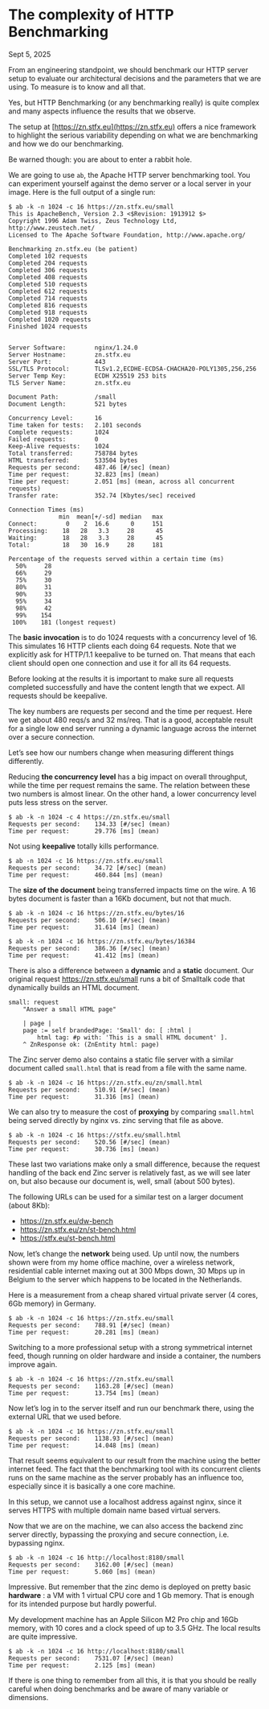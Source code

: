 # The complexity of HTTP Benchmarking

Sept 5, 2025

From an engineering standpoint, we should benchmark our HTTP server setup to evaluate our architectural decisions 
and the parameters that we are using. To measure is to know and all that.

Yes, but HTTP Benchmarking (or any benchmarking really) is quite complex and many aspects influence the results that we observe.

The setup at [https://zn.stfx.eu](https://zn.stfx.eu) offers a nice framework to highlight 
the serious variability depending on what we are benchmarking and how we do our benchmarking.

Be warned though: you are about to enter a rabbit hole.

We are going to use `ab`, the Apache HTTP server benchmarking tool. 
You can experiment yourself against the demo server or a local server in your image. 
Here is the full output of a single run:

```console
$ ab -k -n 1024 -c 16 https://zn.stfx.eu/small 
This is ApacheBench, Version 2.3 <$Revision: 1913912 $>
Copyright 1996 Adam Twiss, Zeus Technology Ltd, http://www.zeustech.net/
Licensed to The Apache Software Foundation, http://www.apache.org/

Benchmarking zn.stfx.eu (be patient)
Completed 102 requests
Completed 204 requests
Completed 306 requests
Completed 408 requests
Completed 510 requests
Completed 612 requests
Completed 714 requests
Completed 816 requests
Completed 918 requests
Completed 1020 requests
Finished 1024 requests


Server Software:        nginx/1.24.0
Server Hostname:        zn.stfx.eu
Server Port:            443
SSL/TLS Protocol:       TLSv1.2,ECDHE-ECDSA-CHACHA20-POLY1305,256,256
Server Temp Key:        ECDH X25519 253 bits
TLS Server Name:        zn.stfx.eu

Document Path:          /small
Document Length:        521 bytes

Concurrency Level:      16
Time taken for tests:   2.101 seconds
Complete requests:      1024
Failed requests:        0
Keep-Alive requests:    1024
Total transferred:      758784 bytes
HTML transferred:       533504 bytes
Requests per second:    487.46 [#/sec] (mean)
Time per request:       32.823 [ms] (mean)
Time per request:       2.051 [ms] (mean, across all concurrent requests)
Transfer rate:          352.74 [Kbytes/sec] received

Connection Times (ms)
              min  mean[+/-sd] median   max
Connect:        0    2  16.6      0     151
Processing:    18   28   3.3     28      45
Waiting:       18   28   3.3     28      45
Total:         18   30  16.9     28     181

Percentage of the requests served within a certain time (ms)
  50%     28
  66%     29
  75%     30
  80%     31
  90%     33
  95%     34
  98%     42
  99%    154
 100%    181 (longest request)
```

The **basic invocation** is to do 1024 requests with a concurrency level of 16. 
This simulates 16 HTTP clients each doing 64 requests. 
Note that we explicitly ask for HTTP/1.1 keepalive to be turned on. 
That means that each client should open one connection and use it for all its 64 requests.

Before looking at the results it is important to make sure all requests completed successfully 
and have the content length that we expect. All requests should be keepalive.

The key numbers are requests per second and the time per request. 
Here we get about 480 reqs/s and 32 ms/req. 
That is a good, acceptable result for a single low end server running a dynamic language across the internet over a secure connection.

Let’s see how our numbers change when measuring different things differently.

Reducing **the concurrency level** has a big impact on overall throughput, 
while the time per request remains the same. 
The relation between these two numbers is almost linear. On the other hand, 
a lower concurrency level puts less stress on the server.

```console
$ ab -k -n 1024 -c 4 https://zn.stfx.eu/small
Requests per second:    134.33 [#/sec] (mean)
Time per request:       29.776 [ms] (mean)
```

Not using **keepalive** totally kills performance.

```console
$ ab -n 1024 -c 16 https://zn.stfx.eu/small
Requests per second:    34.72 [#/sec] (mean)
Time per request:       460.844 [ms] (mean)
```

The **size of the document** being transferred impacts time on the wire. 
A 16 bytes document is faster than a 16Kb document, but not that much.

```console
$ ab -k -n 1024 -c 16 https://zn.stfx.eu/bytes/16
Requests per second:    506.10 [#/sec] (mean)
Time per request:       31.614 [ms] (mean)
```

```console
$ ab -k -n 1024 -c 16 https://zn.stfx.eu/bytes/16384
Requests per second:    386.36 [#/sec] (mean)
Time per request:       41.412 [ms] (mean)
```

There is also a difference between a **dynamic** and a **static** document. 
Our original request https://zn.stfx.eu/small runs a bit of Smalltalk code that dynamically builds an HTML document.

```smalltalk
small: request
	"Answer a small HTML page"

	| page |
	page := self brandedPage: 'Small' do: [ :html |
		html tag: #p with: 'This is a small HTML document' ].
	^ ZnResponse ok: (ZnEntity html: page)
```

The Zinc server demo also contains a static file server with a similar document 
called `small.html` that is read from a file with the same name.

```console
$ ab -k -n 1024 -c 16 https://zn.stfx.eu/zn/small.html
Requests per second:    510.91 [#/sec] (mean)
Time per request:       31.316 [ms] (mean)
```

We can also try to measure the cost of **proxying** by comparing `small.html` 
being served directly by nginx vs. zinc serving that file as above.

```console
$ ab -k -n 1024 -c 16 https://stfx.eu/small.html
Requests per second:    520.56 [#/sec] (mean)
Time per request:       30.736 [ms] (mean)
```

These last two variations make only a small difference,
 because the request handling of the back end Zinc server is relatively fast, 
 as we will see later on, but also because our document is, well, small (about 500 bytes).

The following URLs can be used for a similar test on a larger document (about 8Kb):
- https://zn.stfx.eu/dw-bench
- https://zn.stfx.eu/zn/st-bench.html
- https://stfx.eu/st-bench.html

Now, let’s change the **network** being used. 
Up until now, the numbers shown were from my home office machine, 
over a wireless network, residential cable internet maxing out at 300 Mbps down, 
30 Mbps up in Belgium to the server which happens to be located in the Netherlands.

Here is a measurement from a cheap shared virtual private server (4 cores, 6Gb memory) in Germany.

```console
$ ab -k -n 1024 -c 16 https://zn.stfx.eu/small
Requests per second:    788.91 [#/sec] (mean)
Time per request:       20.281 [ms] (mean)
```

Switching to a more professional setup with a strong symmetrical internet feed, 
though running on older hardware and inside a container, the numbers improve again.

```console
$ ab -k -n 1024 -c 16 https://zn.stfx.eu/small
Requests per second:    1163.28 [#/sec] (mean)
Time per request:       13.754 [ms] (mean)
```

Now let’s log in to the server itself and run our benchmark there, 
using the external URL that we used before.

```console
$ ab -k -n 1024 -c 16 https://zn.stfx.eu/small
Requests per second:    1138.93 [#/sec] (mean)
Time per request:       14.048 [ms] (mean)
```

That result seems equivalent to our result from the machine using the better internet feed. 
The fact that the benchmarking tool with its concurrent clients runs on the same machine 
as the server probably has an influence too, especially since it is basically a one core machine.

In this setup, we cannot use a localhost address against nginx,
since it serves HTTPS with multiple domain name based virtual servers.

Now that we are on the machine, we can also access the backend zinc server directly, 
bypassing the proxying and secure connection, i.e. bypassing nginx.

```console
$ ab -k -n 1024 -c 16 http://localhost:8180/small
Requests per second:    3162.00 [#/sec] (mean)
Time per request:       5.060 [ms] (mean)
```

Impressive. But remember that the zinc demo is deployed on pretty basic **hardware** : 
a VM with 1 virtual CPU core and 1 Gb memory. That is enough for its intended purpose but hardly powerful.

My development machine has an Apple Silicon M2 Pro chip and 16Gb memory, 
with 10 cores and a clock speed of up to 3.5 GHz. The local results are quite impressive.

```console
$ ab -k -n 1024 -c 16 http://localhost:8180/small
Requests per second:    7531.07 [#/sec] (mean)
Time per request:       2.125 [ms] (mean)
``` 

If there is one thing to remember from all this, 
it is that you should be really careful when doing benchmarks 
and be aware of many variable or dimensions.